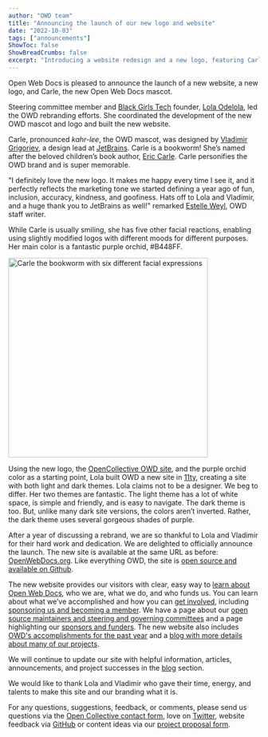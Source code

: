 ```yaml
---
author: "OWD team"
title: "Announcing the launch of our new logo and website"
date: "2022-10-03"
tags: ["announcements"]
ShowToc: false
ShowBreadCrumbs: false
excerpt: "Introducing a website redesign and a new logo, featuring Carle the bookworm"
---
```


Open Web Docs is pleased to announce the launch of a new website, a new logo, and Carle, the new Open Web Docs mascot.

Steering committee member and [Black Girls Tech](https://www.blackgirlsintech.org/) founder, [Lola Odelola](https://lolaodelola.dev/), led the OWD rebranding efforts. She coordinated the development of the new OWD mascot and logo and built the new website. 

Carle, pronounced *kahr-lee*, the OWD mascot, was designed by [Vladimir Grigoriev](https://nl.linkedin.com/in/grigza), a design lead at [JetBrains](https://Jetbrains.com). Carle is a bookworm! She’s named after the beloved children’s book author, [Eric Carle](https://eric-carle.com/). Carle personifies the OWD brand and is super memorable.  

"I definitely love the new logo. It makes me happy every time I see it, and it perfectly reflects the marketing tone we started defining a year ago of fun, inclusion, accuracy, kindness, and goofiness. Hats off to Lola and Vladimir, and a huge thank you to JetBrains as well!" remarked [Estelle Weyl](https://github.com/estelle), OWD staff writer. 

While Carle is usually smiling, she has five other facial reactions, enabling using slightly modified logos with different moods for different purposes. Her main color is a fantastic purple orchid, #B448FF.

<img width="400" alt="Carle the bookworm with six different facial expressions" src="/img/sixworms.png">

Using the new logo, the [OpenCollective OWD site](https://opencollective.com/open-web-docs), and the purple orchid color as a starting point, Lola built OWD a new site in [11ty](https://www.11ty.dev/), creating a site with both light and dark themes. Lola claims not to be a designer. We beg to differ. Her two themes are fantastic. The light theme has a lot of white space, is simple and friendly, and is easy to navigate. The dark theme is too. But, unlike many dark site versions, the colors aren’t inverted. Rather, the dark theme uses several gorgeous shades of purple.

After a year of discussing a rebrand, we are so thankful to Lola and Vladimir for their hard work and dedication. We are delighted to officially announce the launch. The new site is available at the same URL as before: [OpenWebDocs.org](https://OpenWebDocs.org). Like everything OWD, the site is [open source and available on Github](https://github.com/openwebdocs/owd-website/). 

The new website provides our visitors with clear, easy way to [learn about Open Web Docs](https://openwebdocs.org/), who we are, what we do, and who funds us. You can learn about what we’ve accomplished and how you can [get involved](https://openwebdocs.org/get-involved/), including [sponsoring us and becoming a member](https://openwebdocs.org/membership/). We have a page about our [open source maintainers and steering and governing committees](https://openwebdocs.org/team/) and a page highlighting our [sponsors and funders](https://openwebdocs.org/sponsors/). The new website also includes [OWD's accomplishments for the past year](https://openwebdocs.org/content/reports/2021/) and a [blog with more details about many of our projects](https://openwebdocs.org/blog/). 

We will continue to update our site with helpful information, articles, announcements, and project successes in the [blog](https://openwebdocs.org/content/posts/) section.

We would like to thank Lola and Vladimir who gave their time, energy, and talents to make this site and our branding what it is.

For any questions, suggestions, feedback, or comments, please send us questions via the [Open Collective contact form](https://opencollective.com/open-web-docs/contact), love on [Twitter](https://twitter.com/OpenWebDocs), website feedback via [GitHub](https://github.com/openwebdocs/owd-website/) or content ideas via our [project proposal form](https://github.com/openwebdocs/project/issues/new?assignees=&labels=not+ready&template=owd-project.yml).

